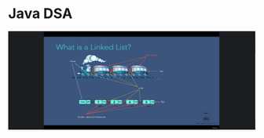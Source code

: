 # Java DSA
<img src='https://github.com/bhaskarkumar1/Java/blob/main/linkedlist/gnome-shell-screenshot-M1YDO1.png?raw=true'/>

